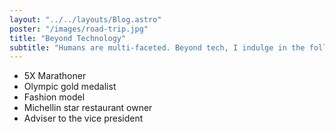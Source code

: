 ```yaml
---
layout: "../../layouts/Blog.astro"
poster: "/images/road-trip.jpg"
title: "Beyond Technology"
subtitle: "Humans are multi-faceted. Beyond tech, I indulge in the following:"
---
```







- 5X Marathoner
- Olympic gold medalist
- Fashion model
- Michellin star restaurant owner
- Adviser to the vice president